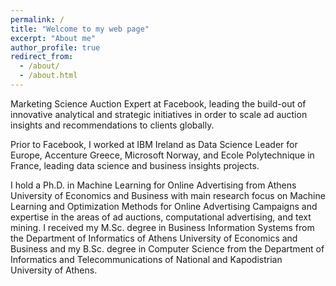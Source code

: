 ```yaml
---
permalink: /
title: "Welcome to my web page"
excerpt: "About me"
author_profile: true
redirect_from: 
  - /about/
  - /about.html
---
```


Marketing Science Auction Expert at Facebook, leading the build-out of innovative analytical and strategic initiatives in order to scale ad auction insights and recommendations to clients globally.

Prior to Facebook, I worked at IBM Ireland as Data Science Leader for Europe, Accenture Greece, Microsoft Norway, and Ecole Polytechnique in France, leading data science and business insights projects.

I hold a Ph.D. in Machine Learning for Online Advertising from Athens University of Economics and Business with main research focus on Machine Learning and Optimization Methods for Online Advertising Campaigns and expertise in the areas of ad auctions, computational advertising, and text mining. I received my M.Sc. degree in Business Information Systems from the Department of Informatics of Athens University of Economics and Business and my B.Sc. degree in Computer Science from the Department of Informatics and Telecommunications of National and Kapodistrian University of Athens.